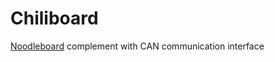 # Chiliboard
[Noodleboard](https://github.com/javifercep/Noodleboard) complement with CAN communication interface
